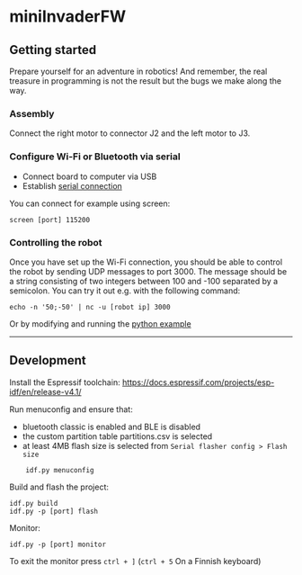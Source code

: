 # miniInvaderFW

## Getting started
Prepare yourself for an adventure in robotics! And remember, the real treasure in programming is not the result but the bugs we make along the way.

### Assembly
Connect the right motor to connector J2 and the left motor to J3.

### Configure Wi-Fi or Bluetooth via serial
* Connect board to computer via USB
* Establish [serial connection](https://docs.espressif.com/projects/esp-idf/en/release-v4.1/get-started/establish-serial-connection.html)

You can connect for example using screen:

    screen [port] 115200

### Controlling the robot

Once you have set up the Wi-Fi connection, you should be able to control the robot by sending UDP messages to port 3000. The message should be a string consisting of two integers between 100 and -100 separated by a semicolon. You can try it out e.g. with the following command:

    echo -n '50;-50' | nc -u [robot ip] 3000

Or by modifying and running the [python example](examples/send-udp.py)

---

## Development

Install the Espressif toolchain: https://docs.espressif.com/projects/esp-idf/en/release-v4.1/

Run menuconfig and ensure that:
* bluetooth classic is enabled and BLE is disabled
* the custom partition table partitions.csv is selected
* at least 4MB flash size is selected from `Serial flasher config > Flash size`
```
    idf.py menuconfig
```

Build and flash the project:

    idf.py build
    idf.py -p [port] flash

Monitor:

    idf.py -p [port] monitor

To exit the monitor press `ctrl + ]` (`ctrl + 5` On a Finnish keyboard)